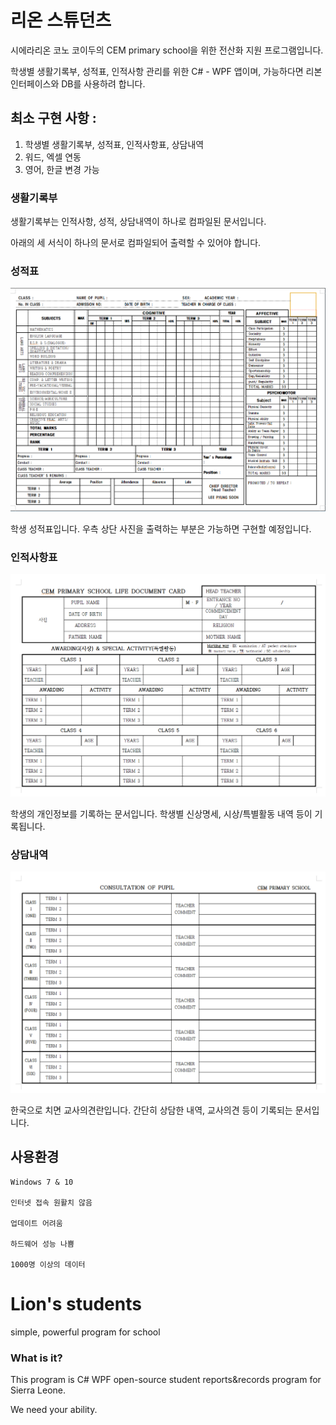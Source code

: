 # 리온 스튜던츠

시에라리온 코노 코이두의 CEM primary school을 위한 전산화 지원 프로그램입니다.

학생별 생활기록부, 성적표, 인적사항 관리를 위한 C# - WPF 앱이며, 가능하다면 리본 인터페이스와 DB를 사용하려 합니다.

## 최소 구현 사항 :

1. 학생별 생활기록부, 성적표, 인적사항표, 상담내역
2. 워드, 엑셀 연동
3. 영어, 한글 변경 가능

### 생활기록부

생활기록부는 인적사항, 성적, 상담내역이 하나로 컴파일된 문서입니다.

아래의 세 서식이 하나의 문서로 컴파일되어 출력할 수 있어야 합니다.

### 성적표
![텍스트](https://github.com/binaryeast/LionStudent/blob/master/stdreport.png)

학생 성적표입니다. 우측 상단 사진을 출력하는 부분은 가능하면 구현할 예정입니다.

### 인적사항표
![텍스트](https://github.com/binaryeast/LionStudent/blob/master/stdreport2.png)

학생의 개인정보를 기록하는 문서입니다. 학생별 신상명세, 시상/특별활동 내역 등이 기록됩니다.

### 상담내역
![텍스트](https://github.com/binaryeast/LionStudent/blob/master/stdreport3.png)

한국으로 치면 교사의견란입니다. 간단히 상담한 내역, 교사의견 등이 기록되는 문서입니다.

## 사용환경
```
Windows 7 & 10

인터넷 접속 원활치 않음

업데이트 어려움

하드웨어 성능 나쁨

1000명 이상의 데이터
```
# Lion's students

simple, powerful program for school

### What is it?
This program is C# WPF open-source student reports&records program for Sierra Leone.

We need your ability.
